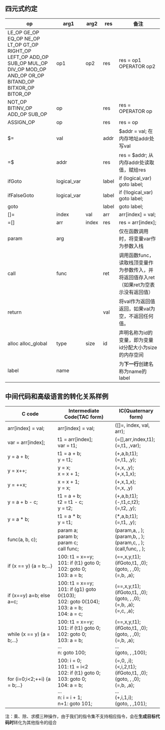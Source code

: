 ## 四元式约定
|op|arg1|arg2|res|备注
|-|-|-|-|-
|LE_OP GE_OP EQ_OP NE_OP LT_OP GT_OP RIGHT_OP LEFT_OP ADD_OP SUB_OP MUL_OP DIV_OP MOD_OP AND_OP OR_OP BITAND_OP BITXOR_OP BITOR_OP|op1|op2|res|res = op1 OPERATOR op2
|NOT_OP BITINV_OP ADD_OP SUB_OP|op||res|res = OPERATOR op
|ASSIGN_OP|op||res|res = op
|\$=|val||addr|$addr = val; 在内存地址addr处写val
|=\$|addr||res|res = $addr; 从内存addr处读取值，赋给res
|ifGoto|logical_var||label|if (logical_var) goto label;
|ifFalseGoto|logical_var||label|if (!logical_var) goto label;
|goto|||label|goto label;
|[]=|index|val|arr|arr[index] = val;
|=[]|arr|index|res|res = arr[index];
|param|arg|||仅在函数调用时，将变量var作为参数入栈
|call|func||ret|调用函数func，读取栈顶变量作为参数传入，并将返回值存入ret（如果ret为空表示没有返回值）
|return|||val|将val作为返回值返回，如果val为空，不返回任何值。
|alloc alloc_global|type|size|id|声明名称为id的变量，即为变量id分配大小为size的内存空间
|label|name| | |为**下一行**创建名称为name的label

## 中间代码和高级语言的转化关系样例
|C code|Intermediate Code(TAC form)|IC(Quaternary form)
|-|-|-
|arr[index] = val;|arr[index] = val;|([]=, index, val, arr);
|var = arr[index];|t1 = arr[index];<br>var = t1;|(=[],arr,index,t1);<br>(=,t1, ,var);
|y = a + b;|t1 = a + b;<br> y = t1;|(+,a,b,t1);<br>(=,t1, ,y);
|y = x++;|y = x;<br> x = x + 1;|(=,x, ,y);<br> (+,x,1,x);
|y = ++x;|x = x + 1;<br> y = x;|(+,x,1,x);<br> (=,x, ,y)
|y = a + b - c;|t1 = a + b;<br> t2 = t1 - c;<br> y = t2;|(+,a,b,t1);<br>(-,t1,c,t2);<br>(=,t2, ,y);
|y = a \* b;|t1 = a \* b; <br>y = t1;|(\*,a,b,t1);<br>(=,t1, ,y);
|func(a, b, c);|param a; <br>param b; <br>param c; <br>call func;|(param,a, , );<br>(param,b, , );<br>(param,c, , );<br>(call,func, , );
|if (x == y) {a = b;...}|100: t1 = x==y;<br>101: if (t1) goto 0;<br>102: goto 0;<br>103: a = b;|(==,x,y,t1);<br>(ifGoto,t1, ,0);<br>(goto, , ,0);<br>(=,b, ,a);
|if (x==y) a=b; else a=c;|100: t1 = x==y;<br>101: if (g1) goto 0(103);<br>102: goto 0(104);<br>103: a = b;<br>104: a = c;|(==,x,y,t1);<br>(ifGoto,t1, ,0);<br>(goto, , ,0);<br>(=,b, ,a);<br>(=,c, ,a);
|while (x == y) {a = b;...}|100: t1 = x==y;<br>101: if (t1) goto 0;<br>102: goto 0;<br>103: a = b;<br>...<br>n: goto 100;|(==,x,y,t1);<br>(ifGoto,t1, ,0);<br>(goto, , ,0);<br>(=,b, ,a);<br>...<br>(goto, , ,100);
|for (i=0;i<2;++i) {a = b;...}|100: i = 0;<br>101: t1 = i<2<br>102: if (t1) goto 0;<br>103: goto 0;<br>104: a = b;<br>...<br>n: i = i + 1;<br>n+1: goto 101;|(=,0, ,i);<br>(<,i,2,t1);<br>(ifGoto,t1, ,0);<br>(goto, , ,0);<br>(=,b, ,a);<br>...<br>(+,i,1,i);<br>(goto, , ,101);


注：乘、除、求模三种操作，由于我们的指令集不支持相应指令，会在**生成目标代码时**转化为其他指令的组合
